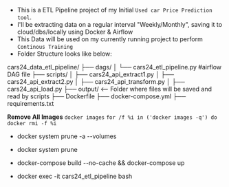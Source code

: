 - This is a ETL Pipeline project of my Initial `Used car Price Prediction tool`.
- I'll be extracting data on a regular interval "Weekly/Monthly", saving it to cloud/dbs/locally using Docker & Airflow
- This Data will be used on my currently running project to perform `Continous Training`
- Folder Structure looks like below:


cars24_data_etl_pipeline/
├── dags/
│   └── cars24_etl_pipeline.py  #airflow DAG file
├── scripts/
│   ├── cars24_api_extract1.py
│   ├── cars24_api_extract2.py
│   ├── cars24_api_transform.py
│   ├── cars24_api_load.py
├── output/  <-- Folder where files will be saved and read by scripts
├── Dockerfile
├── docker-compose.yml
├── requirements.txt


**Remove All Images**
`docker images`
`for /f %i in ('docker images -q') do docker rmi -f %i`

- docker system prune -a --volumes
- docker system prune


- docker-compose build --no-cache && docker-compose up


- docker exec -it cars24_etl_pipeline bash